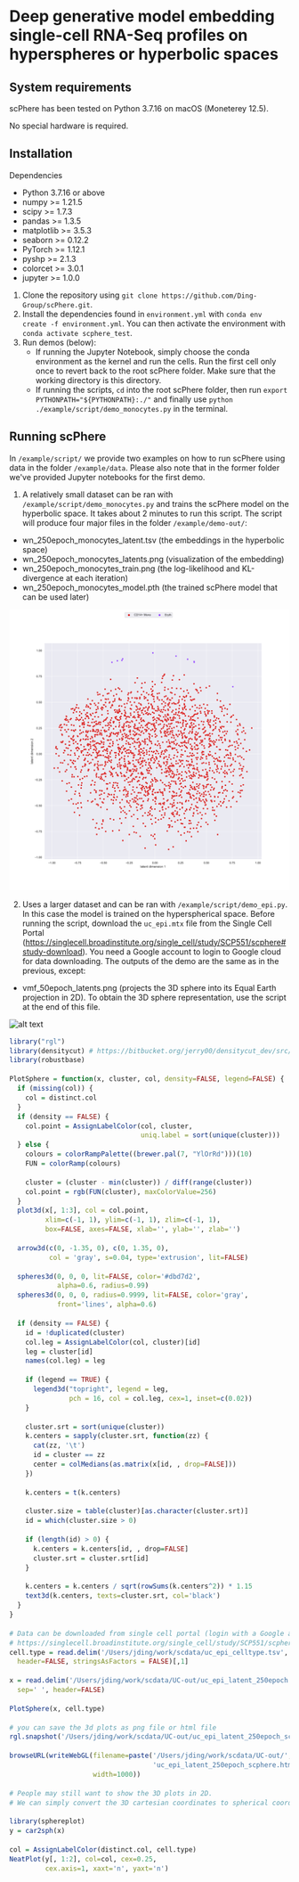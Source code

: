 Deep generative model embedding single-cell RNA-Seq profiles on hyperspheres or hyperbolic spaces
====================

## System requirements
scPhere has been tested on Python 3.7.16 on macOS (Moneterey 12.5).

No special hardware is required.


## Installation 

Dependencies

* Python 3.7.16 or above 
* numpy >= 1.21.5
* scipy >= 1.7.3
* pandas >= 1.3.5
* matplotlib >= 3.5.3
* seaborn >= 0.12.2
* PyTorch >= 1.12.1
* pyshp >= 2.1.3
* colorcet >= 3.0.1
* jupyter >= 1.0.0

1) Clone the repository using `git clone https://github.com/Ding-Group/scPhere.git`.
2) Install the dependencies found in `environment.yml` with `conda env create -f environment.yml`. You can then activate the environment with `conda activate scphere_test`.
4) Run demos (below):
    * If running the Jupyter Notebook, simply choose the conda environment as the kernel and run the cells. Run the first cell only once to revert back to the root scPhere folder. Make sure that the working directory is this directory.
    * If running the scripts, `cd` into the root scPhere folder, then run `export PYTHONPATH="${PYTHONPATH}:./"` and finally use `python ./example/script/demo_monocytes.py` in the terminal.

## Running scPhere

In `/example/script/` we provide two examples on how to run scPhere using data in the folder `/example/data`. Please also note that in the former folder we've provided Jupyter notebooks for the first demo.

1) A relatively small dataset can be ran with `/example/script/demo_monocytes.py` and trains the scPhere model on the hyperbolic space. It takes about 2 minutes to run this script. The script will produce four major files in the folder `/example/demo-out/`: 

* wn_250epoch_monocytes_latent.tsv (the embeddings in the hyperbolic space)
* wn_250epoch_monocytes_latents.png (visualization of the embedding)
* wn_250epoch_monocytes_train.png (the log-likelihood and KL-divergence at each iteration)
* wn_250epoch_monocytes_model.pth (the trained scPhere model that can be used later)

![alt text](./example/demo-out/wn_250epoch_monocytes_latents.png)

2) Uses a larger dataset and can be ran with `/example/script/demo_epi.py`. In this case the model is trained on the hyperspherical space. Before running the script, download the `uc_epi.mtx` file from the Single Cell Portal (https://singlecell.broadinstitute.org/single_cell/study/SCP551/scphere#study-download). 
You need a Google account to login to Google cloud for data downloading. The outputs of the demo are the same as in the previous, except:

* vmf_50epoch_latents.png (projects the 3D sphere into its Equal Earth projection in 2D). To obtain the 3D sphere representation, use the script at the end of this file.

![alt text](./example/demo-out/vmf_50epoch_epi_latents.png)

```R
library("rgl")
library(densitycut) # https://bitbucket.org/jerry00/densitycut_dev/src/master/
library(robustbase)

PlotSphere = function(x, cluster, col, density=FALSE, legend=FALSE) {
  if (missing(col)) {
    col = distinct.col
  }
  if (density == FALSE) {
    col.point = AssignLabelColor(col, cluster, 
                                 uniq.label = sort(unique(cluster)))
  } else {
    colours = colorRampPalette((brewer.pal(7, "YlOrRd")))(10)
    FUN = colorRamp(colours)
    
    cluster = (cluster - min(cluster)) / diff(range(cluster))
    col.point = rgb(FUN(cluster), maxColorValue=256)
  }
  plot3d(x[, 1:3], col = col.point, 
         xlim=c(-1, 1), ylim=c(-1, 1), zlim=c(-1, 1), 
         box=FALSE, axes=FALSE, xlab='', ylab='', zlab='')
  
  arrow3d(c(0, -1.35, 0), c(0, 1.35, 0), 
          col = 'gray', s=0.04, type='extrusion', lit=FALSE)
  
  spheres3d(0, 0, 0, lit=FALSE, color='#dbd7d2', 
            alpha=0.6, radius=0.99)
  spheres3d(0, 0, 0, radius=0.9999, lit=FALSE, color='gray', 
            front='lines', alpha=0.6)
  
  if (density == FALSE) {
    id = !duplicated(cluster)
    col.leg = AssignLabelColor(col, cluster)[id]
    leg = cluster[id]
    names(col.leg) = leg
    
    if (legend == TRUE) {
      legend3d("topright", legend = leg, 
               pch = 16, col = col.leg, cex=1, inset=c(0.02)) 
    }
    
    cluster.srt = sort(unique(cluster))
    k.centers = sapply(cluster.srt, function(zz) {
      cat(zz, '\t')
      id = cluster == zz
      center = colMedians(as.matrix(x[id, , drop=FALSE]))
    })
    
    k.centers = t(k.centers)
    
    cluster.size = table(cluster)[as.character(cluster.srt)]
    id = which(cluster.size > 0)
    
    if (length(id) > 0) {
      k.centers = k.centers[id, , drop=FALSE]
      cluster.srt = cluster.srt[id]
    }
    
    k.centers = k.centers / sqrt(rowSums(k.centers^2)) * 1.15
    text3d(k.centers, texts=cluster.srt, col='black')
  }
}

# Data can be downloaded from single cell portal (login with a Google account):
# https://singlecell.broadinstitute.org/single_cell/study/SCP551/scphere#study-download
cell.type = read.delim('/Users/jding/work/scdata/uc_epi_celltype.tsv', 
  header=FALSE, stringsAsFactors = FALSE)[,1]

x = read.delim('/Users/jding/work/scdata/UC-out/uc_epi_latent_250epoch.tsv', 
  sep=' ', header=FALSE)

PlotSphere(x, cell.type)

# you can save the 3d plots as png file or html file
rgl.snapshot('/Users/jding/work/scdata/UC-out/uc_epi_latent_250epoch_scphere.png',  fmt='png')

browseURL(writeWebGL(filename=paste('/Users/jding/work/scdata/UC-out/', 
                                    'uc_epi_latent_250epoch_scphere.html', sep='/'),
                     width=1000))
                     
# People may still want to show the 3D plots in 2D. 
# We can simply convert the 3D cartesian coordinates to spherical coordinates using the car2sph function.

library(sphereplot)
y = car2sph(x)

col = AssignLabelColor(distinct.col, cell.type)
NeatPlot(y[, 1:2], col=col, cex=0.25, 
         cex.axis=1, xaxt='n', yaxt='n')

```



